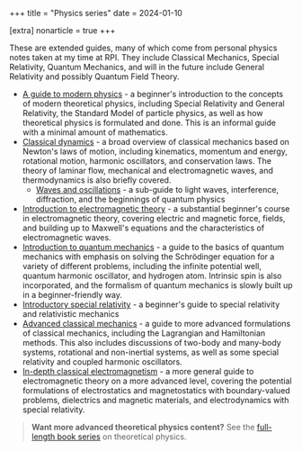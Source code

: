+++
title = "Physics series"
date = 2024-01-10

[extra]
nonarticle = true
+++

These are extended guides, many of which come from personal physics notes taken at my time at RPI. They include Classical Mechanics, Special Relativity, Quantum Mechanics, and will in the future include General Relativity and possibly Quantum Field Theory.

<!-- more -->

- [A guide to modern physics](@/guide-to-modern-physics/index.md) - a beginner's introduction to the concepts of modern theoretical physics, including Special Relativity and General Relativity, the Standard Model of particle physics, as well as how theoretical physics is formulated and done. This is an informal guide with a minimal amount of mathematics.
- [Classical dynamics](@/classical-dynamics.md) - a broad overview of classical mechanics based on Newton's laws of motion, including kinematics, momentum and energy, rotational motion, harmonic oscillators, and conservation laws. The theory of laminar flow, mechanical and electromagnetic waves, and thermodynamics is also briefly covered.
	- [Waves and oscillations](@/waves-and-oscillations/index.md) - a sub-guide to light waves, interference, diffraction, and the beginnings of quantum physics
- [Introduction to electromagnetic theory](@/electromagnetism/index.md) - a substantial beginner's course in electromagnetic theory, covering electric and magnetic force, fields, and building up to Maxwell's equations and the characteristics of electromagnetic waves.
- [Introduction to quantum mechanics](@/intro-quantum-phys.md) - a guide to the basics of quantum mechanics with emphasis on solving the Schrödinger equation for a variety of different problems, including the infinite potential well, quantum harmonic oscillator, and hydrogen atom. Intrinsic spin is also incorporated, and the formalism of quantum mechanics is slowly built up in a beginner-friendly way.
- [Introductory special relativity](@/special-relativity/index.md) - a beginner's guide to special relativity and relativistic mechanics
- [Advanced classical mechanics](@/advanced-classical-mech/index.md) - a guide to more advanced formulations of classical mechanics, including the Lagrangian and Hamiltonian methods. This also includes discussions of two-body and many-body systems, rotational and non-inertial systems, as well as some special relativity and coupled harmonic oscillators.
- [In-depth classical electromagnetism](@/classical-electromagnetism/index.md) - a more general guide to electromagnetic theory on a more advanced level, covering the potential formulations of electrostatics and magnetostatics with boundary-valued problems, dielectrics and magnetic materials, and electrodynamics with special relativity.

> **Want more advanced theoretical physics content?** See the [full-length book series](https://songtech-0912.github.io/theoretical-physics/) on theoretical physics.